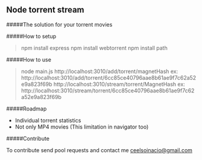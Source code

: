 ## Node torrent stream
#####The solution for your torrent movies

#####How to setup
>npm install express
>npm install webtorrent
>npm install path

#####How to use
>node main.js
>http://localhost:3010/add/torrent/magnetHash ex: http://localhost:3010/add/torrent/6cc85ce40796aae8b61ae9f7c62a52e9a823f69b
>http://localhost:3010/stream/torrent/MagnetHash ex: http://localhost:3010/stream/torrent/6cc85ce40796aae8b61ae9f7c62a52e9a823f69b


#####Roadmap
- Individual torrent statistics
- Not only MP4 movies (This limitation in navigator too)


#####Contribute

To contribute send pool requests and contact me ceelsoinacio@gmail.com